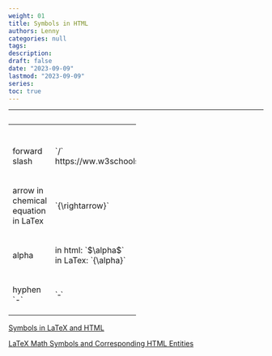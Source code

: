 ```yaml
---
weight: 01
title: Symbols in HTML
authors: Lenny
categories: null
tags: 
description: 
draft: false
date: "2023-09-09"
lastmod: "2023-09-09"
series:
toc: true
---
```



<!--more-->
---

<table style="width: 50%">
<caption><b></b></caption>
<colgroup><col style="width: 40%" /><col style="width: 60%" />
</colgroup>
  <tr>
    <th><p></p></th>
    <th><p></p></th>
  </tr>
  <tr>
    <td><p>forward slash
    </p></td>
    <td><p>`/` <br> https://ww.w3schools.com/html/html_symbols.asp
    </p></td>
  </tr>
  <tr>
    <td><p>arrow in chemical equation in LaTex
    </p></td>
    <td><p>`{\rightarrow}`
    </p></td>
  </tr>
  <tr>
    <td><p>alpha
    </p></td>
    <td><p>in html: `$\alpha$` <br> in LaTex: `{\alpha}`
    </p></td>
  </tr>
  <tr>
    <td><p> hyphen `-`
    </p></td>
    <td><p>`&dash;`
    </p></td>
  </tr>
</table>

<a href = "https://www.stevesque.com/symbols/" target="_blank" rel="noopener noreferrer">Symbols in LaTeX and HTML</a>  

<a href = "https://w2.syronex.com/jmr/tex/latex-symbols" target="_blank" rel="noopener noreferrer">LaTeX Math Symbols and Corresponding HTML Entities</a>